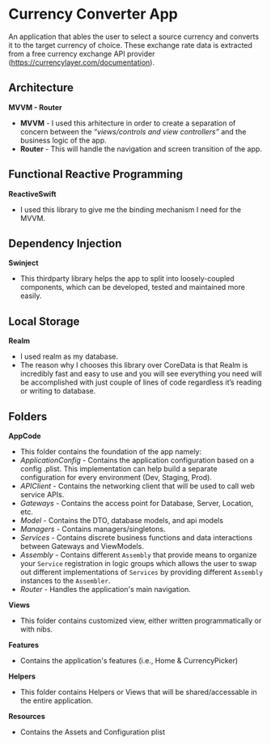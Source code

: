# Currency Converter App

An application that ables the user to select a source currency and converts it to the target currency of choice. These exchange rate data is extracted from a free currency exchange API provider (https://currencylayer.com/documentation).


## Architecture

**MVVM - Router**
- **MVVM** - I used this arhitecture in order to create a separation of concern between the *“views/controls and view controllers”* and the business logic of the app.
- **Router** - This will handle the navigation and screen transition of the app.

## Functional Reactive Programming
**ReactiveSwift**
- I used this library to give me the binding mechanism I need for the MVVM. 

## Dependency Injection
**Swinject**
- This thirdparty library helps the app to split into loosely-coupled components, which can be developed, tested and maintained more easily.

## Local Storage
**Realm**
- I used realm as my database. 
- The reason why I chooses this library over CoreData is that Realm is incredibly fast and easy to use and you will see everything you need will be accomplished with just couple of lines of code regardless it’s reading or writing to database. 

## Folders

**AppCode**
- This folder contains the foundation of the app namely:
- *ApplicationConfig* - Contains the application configuration based on a config .plist. This implementation can help build a separate configuration for every environment (Dev, Staging, Prod).
- *APIClient* - Contains the networking client that will be used to call web service APIs.
- *Gateways* - Contains the access point for Database, Server, Location, etc.
- *Model* - Contains the DTO, database models, and api models
- *Managers* - Contains managers/singletons.
- *Services* - Contains discrete business functions and data interactions between Gateways and ViewModels.
- *Assembly* - Contains different `Assembly` that provide means to organize your `Service` registration in logic groups which allows the user to swap out different implementations of `Services` by providing different `Assembly` instances to the `Assembler`.
- *Router* - Handles the application's main navigation.

**Views**
- This folder contains customized view, either written programmatically or with nibs.

**Features**
- Contains the application's features (i.e., Home & CurrencyPicker)

**Helpers**
- This folder contains Helpers or Views that will be shared/accessable in the entire application.

**Resources**
- Contains the Assets and Configuration plist

